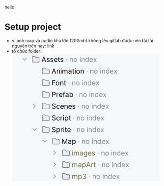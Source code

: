 ﻿hello

# Setup project

- vì ảnh map và audio khá lớn (200mb) không lên gitlab được nên tải tài nguyên trên này: [link](https://drive.google.com/drive/folders/1cgfnhtovvdwG62MxuLcgLpXNHXXAL09G?usp=sharing)
- tổ chức folder: 
![image](Note/1.jpg)
